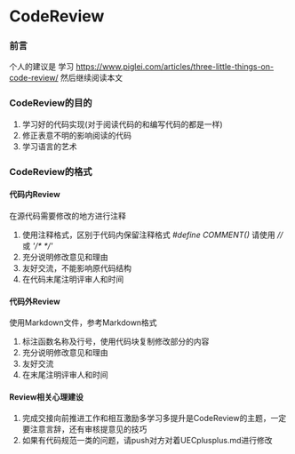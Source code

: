 <!---
   Copyright (C) 2024  All rights reserved.

   Author        : OceanEyeFF
   Email         : fdch00@163.com
   File Name     : CodeReview.md
   Last Modified : 2024-09-10 01:28
   Describe      : 

--->

CodeReview
=====

### 前言
个人的建议是
学习 https://www.piglei.com/articles/three-little-things-on-code-review/
然后继续阅读本文

### CodeReview的目的

1. 学习好的代码实现(对于阅读代码的和编写代码的都是一样)
2. 修正表意不明的影响阅读的代码
3. 学习语言的艺术

### CodeReview的格式

#### 代码内Review
在源代码需要修改的地方进行注释
1. 使用注释格式，区别于代码内保留注释格式 *#define COMMENT()* 请使用 *//* 或 _'/* */'_
2. 充分说明修改意见和理由
3. 友好交流，不能影响原代码结构
4. 在代码末尾注明评审人和时间

#### 代码外Review
使用Markdown文件，参考Markdown格式
1. 标注函数名称及行号，使用代码块复制修改部分的内容
2. 充分说明修改意见和理由
3. 友好交流
4. 在末尾注明评审人和时间

#### Review相关心理建设
1. 完成交接向前推进工作和相互激励多学习多提升是CodeReview的主题，一定要注意言辞，还有审核提意见的技巧
2. 如果有代码规范一类的问题，请push对方对着UECplusplus.md进行修改


